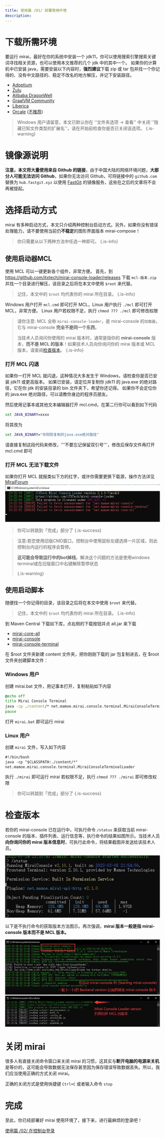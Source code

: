 ```yaml
---
title: 使用篇 /01/ 部署使用环境
description: 
---
```


# 下载所需环境
要运行 mirai，最好在你的系统中安装一个 jdk11，你可以使用搜索引擎搜索关键词寻找相关资源，也可以使用本文推荐的几个 jdk 中的其中一个。
如果你的计算机中已安装 java，需要安装以下内容时，**强烈建议**下载 zip 或 tar 包并找一个你记得的、没有中文路径的、稳定不改名的地方解压，并记下安装路径。

* [Adoptium](https://adoptium.net/zh-CN/temurin/releases/?version=11)
* [Zulu](https://www.azul.com/downloads/?version=java-11-lts&package=jdk#download-openjdk)
* [Alibaba DragonWell](https://cn.aliyun.com/product/dragonwell)
* [GraalVM Community](https://github.com/graalvm/graalvm-ce-builds/releases/tag/vm-22.1.0)
* [Liberica](https://bell-sw.com/pages/downloads/#/java-11-lts)
* [Orcale](https://www.azul.com/downloads/?version=java-11-lts&package=jdk#download-openjdk) ([不推荐](https://github.com/mamoe/mirai/discussions/779))


> Windows 用户请留意，本文已默认你在 ''文件夹选项 → 查看'' 中关闭 ''隐藏已知文件类型的扩展名''，请在开始前检查你是否已关闭该选项。
{.is-warning}


# 镜像源说明

**注意，本文将大量使用来自 Github 的链接**，由于中国大陆的网络环境问题，**大部分人可能无法访问 Github**，如果你无法访问 Github，可将链接中的 `github.com` 替换为 `hub.fastgit.xyz` 以使用 [FastGit](https://fastgit.org) 的镜像服务，这些在之后的文章将不会再被提起。

# 选择启动方式

mirai 有多种启动方式，本文只介绍两种控制台启动方式。另外，如果你没有错误处理能力，请不要使用当前仍**不稳定**的图形界面版本 mirai-compose！

> 你只需要从以下两种方法中任选一种即可。
{.is-info}


## 使用启动器MCL

使用 MCL 可以一键更新各个组件，非常方便。
首先，到 https://github.com/itxtech/mirai-console-loader/releases 下载 `mcl-版本.zip` 并找一个目录进行解压，该目录之后将在本文中使用 `$root` 来代替。

> 记住，本文中的 `$root` 均代表你的 mirai 所在目录。
{.is-info}

Windows 用户打开 `mcl.cmd` 即可打开 MCL，Linux 用户执行 `./mcl` 即可打开 MCL，非常方便。
Linux 用户若权限不足，执行 `chmod 777 ./mcl` 即可修改权限

> 请你注意: MCL 全称 `mirai-console-loader`，是 mirai-console 的`加载器`，它与 mirai-console **完全不是同一个东西**。
>
> 当技术人员询问你使用的 mirai 版本时，通常是指你的 **mirai-console** 版本，**而不是 MCL 的版本**！如果技术人员向你询问你的 mirai 版本或 MCL 版本，请查阅[检查版本](#检查版本)。
> {.is-info}

### 打开 MCL 闪退
如果你一打开 MCL 就闪退，这种情况大多发生于 Windows，请检查你是否已安装 jdk11 或更高版本。
如果已安装，请定位并复制你 jdk11 的 java.exe 的绝对路径，它在你 jdk 的安装目录的 bin 文件夹下，希望你还记得。
如果你不会定位你的 java.exe 绝对路径，可以请教你身边的程序员朋友。

然后使用记事本或其他文本编辑器打开 mcl.cmd，在第二行你可以看到如下代码
```bat
set JAVA_BINARY=xxxx
```
将其改为
```bat
set JAVA_BINARY="你刚刚复制的java.exe绝对路径"
```
请直接复制这段代码来修改，'''不要忘记保留双引号'''，修改后保存文件再打开 mcl.cmd 即可

### 打开 MCL 无法下载文件
如果你打开 MCL 就报类似下方的红字，或许你需要更换下载源，操作方法详见 [MiraiForum](https://mirai.mamoe.net/topic/1084)
![红字.jpg](/assets/image/红字.jpg)

> 你可以转跳到「完成」部分了
{.is-success}

> 注意:若您使用旧版CMD窗口，控制台中使用鼠标左键选择一片区域，则此控制台内运行的程序会暂停。
>
> **这可能会导致运行中的bot掉线**。解决这个问题的方法是使用windows terminal或在旧版窗口中右键解除暂停状态
>
> {.is-warning}

## 使用启动脚本

随便找一个你记得的目录，该目录之后将在本文中使用 `$root` 来代替。

> 记住，本文中的 `$root` 均代表你的 mirai 所在目录。
{.is-info}


到 Maven Central 下载如下库，点右侧的下载按钮并点 all.jar 来下载
* [mirai-core-all](https://search.maven.org/search?q=a:mirai-core-all)
* [mirai-console](https://search.maven.org/search?q=a:mirai-console)
* [mirai-console-terminal](https://search.maven.org/search?q=a:mirai-console-terminal)

在 $root 文件夹新建 content 文件夹，把你刚刚下载的 jar 包复制进去，在 $root 文件夹创建脚本文件：

### Windows 用户
创建 mirai.bat 文件，用记事本打开，复制粘贴如下内容
```bat
@echo off
title Mirai Console Terminal
java -cp ./content/* net.mamoe.mirai.console.terminal.MiraiConsoleTerminalLoader
pause
```
打开 `mirai.bat` 即可运行 mirai
### Linux 用户
创建 `mirai` 文件，写入如下内容
```shell
#!/bin/bash
java -cp "$CLASSPATH:./content/*" net.mamoe.mirai.console.terminal.MiraiConsoleTerminalLoader
```
执行 `./mirai` 即可运行 mirai
若权限不足，执行 `chmod 777 ./mirai` 即可修改权限

> 你可以转跳到「完成」部分了
{.is-success}
# 检查版本

若你的 mirai-console 已在运行中，可执行命令 `/status` 来获取当前 mirai-console 的版本、插件列表、运行信息等，执行命令的结果如图所示。当技术人员**向你询问你的 mirai 版本信息时**，可执行此命令，将结果截图并发送给该技术人员。

![mirai-console_status.jpg](/assets/image/mirai-console_status.jpg)

以下是不执行命令的获取版本方法图示。再次强调，**mirai 版本一般是指 mirai-console 版本而不是 MCL 版本。**

![mirai-console_版本图示.jpg](/assets/image/mirai-console_版本图示.jpg)
![mcl_版本图示.jpg](/assets/image/mcl_版本图示.jpg)

# 关闭 mirai

很多人有直接关闭命令窗口来关闭 mirai 的习惯，这其实与**断开电脑的电源来关机**是等价的，这可能会导致数据无法保存甚至因为保存错误导致数据丢失。所以，我们应当使用正确的方式关闭 mirai。

正确的关闭方式是使用快捷键 `Ctrl+C` 或者输入命令 `stop`

# 完成

至此，你已经部署好 mirai 使用环境了，接下来，进行最麻烦的登录吧！

[使用篇 /02/ 在控制台登录](/mirai/使用_在控制台登录)
